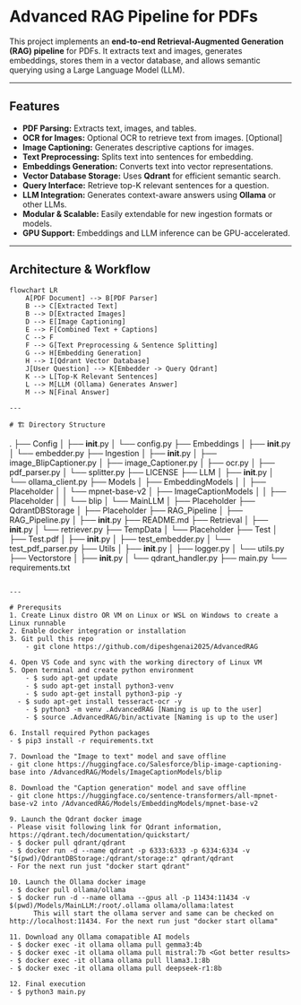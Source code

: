 # Advanced RAG Pipeline for PDFs

This project implements an **end-to-end Retrieval-Augmented Generation (RAG) pipeline** for PDFs. It extracts text and images, generates embeddings, stores them in a vector database, and allows semantic querying using a Large Language Model (LLM).

---

## Features

- **PDF Parsing:** Extracts text, images, and tables.
- **OCR for Images:** Optional OCR to retrieve text from images. [Optional]
- **Image Captioning:** Generates descriptive captions for images.
- **Text Preprocessing:** Splits text into sentences for embedding.
- **Embeddings Generation:** Converts text into vector representations.
- **Vector Database Storage:** Uses **Qdrant** for efficient semantic search.
- **Query Interface:** Retrieve top-K relevant sentences for a question.
- **LLM Integration:** Generates context-aware answers using **Ollama** or other LLMs.
- **Modular & Scalable:** Easily extendable for new ingestion formats or models.
- **GPU Support:** Embeddings and LLM inference can be GPU-accelerated.

---

## Architecture & Workflow

```mermaid
flowchart LR
    A[PDF Document] --> B[PDF Parser]
    B --> C[Extracted Text]
    B --> D[Extracted Images]
    D --> E[Image Captioning]
    E --> F[Combined Text + Captions]
    C --> F
    F --> G[Text Preprocessing & Sentence Splitting]
    G --> H[Embedding Generation]
    H --> I[Qdrant Vector Database]
    J[User Question] --> K[Embedder -> Query Qdrant]
    K --> L[Top-K Relevant Sentences]
    L --> M[LLM (Ollama) Generates Answer]
    M --> N[Final Answer]

---

# 🏗️ Directory Structure

```
.
├── Config
│   ├── __init__.py
│   └── config.py
├── Embeddings
│   ├── __init__.py
│   └── embedder.py
├── Ingestion
│   ├── __init__.py
│   ├── image_BlipCaptioner.py
│   ├── image_Captioner.py
│   ├── ocr.py
│   ├── pdf_parser.py
│   └── splitter.py
├── LICENSE
├── LLM
│   ├── __init__.py
│   └── ollama_client.py
├── Models
│   ├── EmbeddingModels
│   │   ├── Placeholder
│   │   └── mpnet-base-v2
│   ├── ImageCaptionModels
│   │   ├── Placeholder
│   │   └── blip
│   └── MainLLM
│       ├── Placeholder
├── QdrantDBStorage
│   ├── Placeholder
├── RAG_Pipeline
│   ├── RAG_Pipeline.py
│   ├── __init__.py
├── README.md
├── Retrieval
│   ├── __init__.py
│   └── retriever.py
├── TempData
│   └── Placeholder
├── Test
│   ├── Test.pdf
│   ├── __init__.py
│   ├── test_embedder.py
│   └── test_pdf_parser.py
├── Utils
│   ├── __init__.py
│   ├── logger.py
│   └── utils.py
├── Vectorstore
│   ├── __init__.py
│   └── qdrant_handler.py
├── main.py
└── requirements.txt
```

---

# Prerequsits
1. Create Linux distro OR VM on Linux or WSL on Windows to create a Linux runnable
2. Enable docker integration or installation
3. Git pull this repo
	- git clone https://github.com/dipeshgenai2025/AdvancedRAG

4. Open VS Code and sync with the working directory of Linux VM
5. Open terminal and create python environment
	- $ sudo apt-get update
	- $ sudo apt-get install python3-venv
	- $ sudo apt-get install python3-pip -y
  - $ sudo apt-get install tesseract-ocr -y
	- $ python3 -m venv .AdvancedRAG [Naming is up to the user]
	- $ source .AdvancedRAG/bin/activate [Naming is up to the user]

6. Install required Python packages
- $ pip3 install -r requirements.txt

7. Download the "Image to text" model and save offline
- git clone https://huggingface.co/Salesforce/blip-image-captioning-base into /AdvancedRAG/Models/ImageCaptionModels/blip

8. Download the "Caption generation" model and save offline
- git clone https://huggingface.co/sentence-transformers/all-mpnet-base-v2 into /AdvancedRAG/Models/EmbeddingModels/mpnet-base-v2

9. Launch the Qdrant docker image
- Please visit following link for Qdrant information,  https://qdrant.tech/documentation/quickstart/
- $ docker pull qdrant/qdrant
- $ docker run -d --name qdrant -p 6333:6333 -p 6334:6334 -v "$(pwd)/QdrantDBStorage:/qdrant/storage:z" qdrant/qdrant
- For the next run just "docker start qdrant"

10. Launch the Ollama docker image
- $ docker pull ollama/ollama
- $ docker run -d --name ollama --gpus all -p 11434:11434 -v $(pwd)/Models/MainLLM:/root/.ollama ollama/ollama:latest
	  This will start the ollama server and same can be checked on http://localhost:11434. For the next run just "docker start ollama"

11. Download any Ollama comapatible AI models
- $ docker exec -it ollama ollama pull gemma3:4b
- $ docker exec -it ollama ollama pull mistral:7b <Got better results>
- $ docker exec -it ollama ollama pull llama3.1:8b
- $ docker exec -it ollama ollama pull deepseek-r1:8b

12. Final execution
- $ python3 main.py